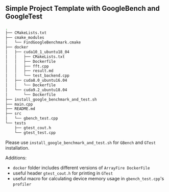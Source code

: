 #

## Simple Project Template with GoogleBench and GoogleTest

```bash
.
├── CMakeLists.txt
├── cmake_modules
│   └── FindGoogleBenchmark.cmake
├── docker
│   ├── cuda10_1_ubuntu18_04
│   │   ├── CMakeLists.txt
│   │   ├── Dockerfile
│   │   ├── fft.cpp
│   │   ├── result.md
│   │   └── test_backend.cpp
│   ├── cuda8.0_ubuntu16.04
│   │   └── Dockerfile
│   └── cuda9.2_ubuntu18.04
│       └── Dockerfile
├── install_google_benchmark_and_test.sh
├── main.cpp
├── README.md
├── src
│   └── gbench_test.cpp
└── tests
    ├── gtest_cout.h
    └── gtest_test.cpp
```

Please use `install_google_benchmark_and_test.sh` for `GBench` and `GTest` installation.

Additions:

- `docker` folder includes different versions of `ArrayFire DockerFile`
- useful header `gtest_cout.h` for printing in `GTest`
- useful macro for calculating device memory usage in `gbench_test.cpp`'s `profiler`
